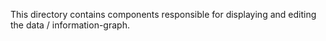 This directory contains components responsible for displaying and editing the data / information-graph.
